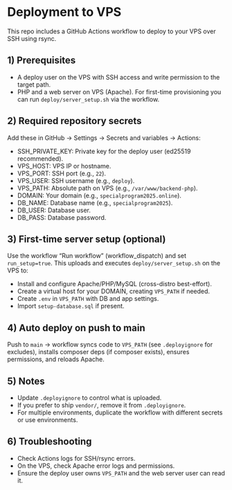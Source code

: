 # Deployment to VPS

This repo includes a GitHub Actions workflow to deploy to your VPS over SSH using rsync.

## 1) Prerequisites
- A deploy user on the VPS with SSH access and write permission to the target path.
- PHP and a web server on VPS (Apache). For first-time provisioning you can run `deploy/server_setup.sh` via the workflow.

## 2) Required repository secrets
Add these in GitHub → Settings → Secrets and variables → Actions:

- SSH_PRIVATE_KEY: Private key for the deploy user (ed25519 recommended).
- VPS_HOST: VPS IP or hostname.
- VPS_PORT: SSH port (e.g., `22`).
- VPS_USER: SSH username (e.g., `deploy`).
- VPS_PATH: Absolute path on VPS (e.g., `/var/www/backend-php`).
- DOMAIN: Your domain (e.g., `specialprogram2025.online`).
- DB_NAME: Database name (e.g., `specialprogram2025`).
- DB_USER: Database user.
- DB_PASS: Database password.

## 3) First-time server setup (optional)
Use the workflow “Run workflow” (workflow_dispatch) and set `run_setup=true`. This uploads and executes `deploy/server_setup.sh` on the VPS to:
- Install and configure Apache/PHP/MySQL (cross-distro best-effort).
- Create a virtual host for your DOMAIN, creating `VPS_PATH` if needed.
- Create `.env` in `VPS_PATH` with DB and app settings.
- Import `setup-database.sql` if present.

## 4) Auto deploy on push to main
Push to `main` → workflow syncs code to `VPS_PATH` (see `.deployignore` for excludes), installs composer deps (if composer exists), ensures permissions, and reloads Apache.

## 5) Notes
- Update `.deployignore` to control what is uploaded.
- If you prefer to ship `vendor/`, remove it from `.deployignore`.
- For multiple environments, duplicate the workflow with different secrets or use environments.

## 6) Troubleshooting
- Check Actions logs for SSH/rsync errors.
- On the VPS, check Apache error logs and permissions.
- Ensure the deploy user owns `VPS_PATH` and the web server user can read it.
